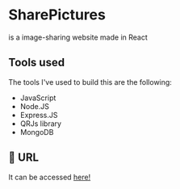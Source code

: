 
# SharePictures

is a image-sharing website made in React


## Tools used

The tools I've used to build this are the following:
- JavaScript
- Node.JS
- Express.JS
- QRJs library
- MongoDB

## 🔗 URL
It can be accessed [here!](https://bogyz123.github.io/sharepictures)
